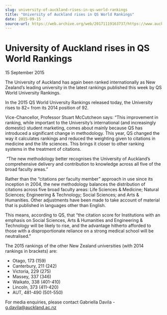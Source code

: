 ```yaml
---
slug: university-of-auckland-rises-in-qs-world-rankings
title: "University of Auckland rises in QS World Rankings"
date: 2015-09-15
source-url: https://web.archive.org/web/20171119163737/https://www.auckland.ac.nz/en/about/news-events-and-notices/news/news-2015/09/university-of-auckland-rises-in-qs-world-rankings.html
---
```

University of Auckland rises in QS World Rankings
=================================================

15 September 2015

The University of Auckland has again been ranked internationally as New Zealand’s leading university in the latest rankings published this week by QS World University Rankings.

In the 2015 QS World University Rankings released today, the University rises to 82= from its 2014 position of 92.

Vice-Chancellor, Professor Stuart McCutcheon says: “This improvement in ranking, while important to the University’s international (and increasingly domestic) student marketing, comes about mainly because QS has introduced a significant change in methodology. This year, QS changed the way it calculates rankings and reduced the weighting given to citations in medicine and the life sciences. This brings it closer to other ranking systems in the treatment of citations. 

 “The new methodology better recognises the University of Auckland’s comprehensive delivery and contribution to knowledge across all five of the broad faculty areas.”

Rather than the “citations per faculty member” approach in use since its inception in 2004, the new methodology balances the distribution of citations across five broad faculty areas: Life Sciences & Medicine; Natural Sciences; Engineering & Technology; Social Sciences; and Arts & Humanities. Other adjustments have been made to take account of material that is published in languages other than English.

This means, according to QS, that “the citation score for Institutions with an emphasis on Social Sciences, Arts & Humanities and Engineering & Technology will be likely to rise, and the advantage hitherto afforded to those with a disproportionate reliance on a strong medical school will be neutralised.” 

The 2015 rankings of the other New Zealand universities (with 2014 rankings in brackets) are:

*   Otago, 173 (159)
*   Canterbury, 211 (242)
*   Victoria, 229 (275)
*   Massey, 337 (346)
*   Waikato, 338 (401-410)
*   Lincoln, 373 (411-420)
*   AUT, 481-490 (501-550)

For media enquiries, please contact Gabriella Davila - [g.davila@auckland.ac.nz](mailto:g.davila@auckland.ac.nz)